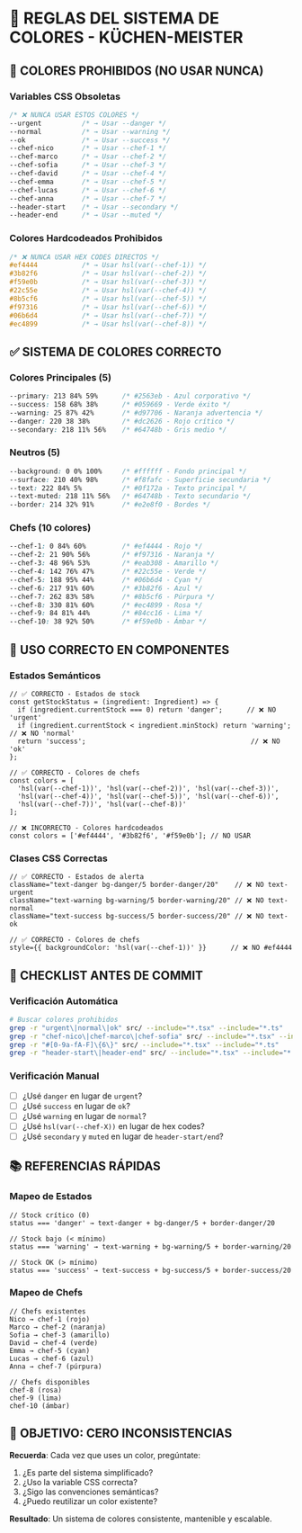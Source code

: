 # 🎨 REGLAS DEL SISTEMA DE COLORES - KÜCHEN-MEISTER

## 🚫 **COLORES PROHIBIDOS (NO USAR NUNCA)**

### **Variables CSS Obsoletas**
```css
/* ❌ NUNCA USAR ESTOS COLORES */
--urgent          /* → Usar --danger */
--normal          /* → Usar --warning */
--ok              /* → Usar --success */
--chef-nico       /* → Usar --chef-1 */
--chef-marco      /* → Usar --chef-2 */
--chef-sofia      /* → Usar --chef-3 */
--chef-david      /* → Usar --chef-4 */
--chef-emma       /* → Usar --chef-5 */
--chef-lucas      /* → Usar --chef-6 */
--chef-anna       /* → Usar --chef-7 */
--header-start    /* → Usar --secondary */
--header-end      /* → Usar --muted */
```

### **Colores Hardcodeados Prohibidos**
```css
/* ❌ NUNCA USAR HEX CODES DIRECTOS */
#ef4444           /* → Usar hsl(var(--chef-1)) */
#3b82f6           /* → Usar hsl(var(--chef-2)) */
#f59e0b           /* → Usar hsl(var(--chef-3)) */
#22c55e           /* → Usar hsl(var(--chef-4)) */
#8b5cf6           /* → Usar hsl(var(--chef-5)) */
#f97316           /* → Usar hsl(var(--chef-6)) */
#06b6d4           /* → Usar hsl(var(--chef-7)) */
#ec4899           /* → Usar hsl(var(--chef-8)) */
```

## ✅ **SISTEMA DE COLORES CORRECTO**

### **Colores Principales (5)**
```css
--primary: 213 84% 59%      /* #2563eb - Azul corporativo */
--success: 158 68% 38%      /* #059669 - Verde éxito */
--warning: 25 87% 42%       /* #d97706 - Naranja advertencia */
--danger: 220 38 38%        /* #dc2626 - Rojo crítico */
--secondary: 218 11% 56%    /* #64748b - Gris medio */
```

### **Neutros (5)**
```css
--background: 0 0% 100%     /* #ffffff - Fondo principal */
--surface: 210 40% 98%      /* #f8fafc - Superficie secundaria */
--text: 222 84% 5%          /* #0f172a - Texto principal */
--text-muted: 218 11% 56%   /* #64748b - Texto secundario */
--border: 214 32% 91%       /* #e2e8f0 - Bordes */
```

### **Chefs (10 colores)**
```css
--chef-1: 0 84% 60%         /* #ef4444 - Rojo */
--chef-2: 21 90% 56%        /* #f97316 - Naranja */
--chef-3: 48 96% 53%        /* #eab308 - Amarillo */
--chef-4: 142 76% 47%       /* #22c55e - Verde */
--chef-5: 188 95% 44%       /* #06b6d4 - Cyan */
--chef-6: 217 91% 60%       /* #3b82f6 - Azul */
--chef-7: 262 83% 58%       /* #8b5cf6 - Púrpura */
--chef-8: 330 81% 60%       /* #ec4899 - Rosa */
--chef-9: 84 81% 44%        /* #84cc16 - Lima */
--chef-10: 38 92% 50%       /* #f59e0b - Ámbar */
```

## 🔧 **USO CORRECTO EN COMPONENTES**

### **Estados Semánticos**
```tsx
// ✅ CORRECTO - Estados de stock
const getStockStatus = (ingredient: Ingredient) => {
  if (ingredient.currentStock === 0) return 'danger';      // ❌ NO 'urgent'
  if (ingredient.currentStock < ingredient.minStock) return 'warning';  // ❌ NO 'normal'
  return 'success';                                         // ❌ NO 'ok'
};

// ✅ CORRECTO - Colores de chefs
const colors = [
  'hsl(var(--chef-1))', 'hsl(var(--chef-2))', 'hsl(var(--chef-3))',
  'hsl(var(--chef-4))', 'hsl(var(--chef-5))', 'hsl(var(--chef-6))',
  'hsl(var(--chef-7))', 'hsl(var(--chef-8))'
];

// ❌ INCORRECTO - Colores hardcodeados
const colors = ['#ef4444', '#3b82f6', '#f59e0b']; // NO USAR
```

### **Clases CSS Correctas**
```tsx
// ✅ CORRECTO - Estados de alerta
className="text-danger bg-danger/5 border-danger/20"    // ❌ NO text-urgent
className="text-warning bg-warning/5 border-warning/20" // ❌ NO text-normal
className="text-success bg-success/5 border-success/20" // ❌ NO text-ok

// ✅ CORRECTO - Colores de chefs
style={{ backgroundColor: 'hsl(var(--chef-1))' }}      // ❌ NO #ef4444
```

## 🚨 **CHECKLIST ANTES DE COMMIT**

### **Verificación Automática**
```bash
# Buscar colores prohibidos
grep -r "urgent\|normal\|ok" src/ --include="*.tsx" --include="*.ts"
grep -r "chef-nico\|chef-marco\|chef-sofia" src/ --include="*.tsx" --include="*.ts"
grep -r "#[0-9a-fA-F]\{6\}" src/ --include="*.tsx" --include="*.ts"
grep -r "header-start\|header-end" src/ --include="*.tsx" --include="*.ts"
```

### **Verificación Manual**
- [ ] ¿Usé `danger` en lugar de `urgent`?
- [ ] ¿Usé `success` en lugar de `ok`?
- [ ] ¿Usé `warning` en lugar de `normal`?
- [ ] ¿Usé `hsl(var(--chef-X))` en lugar de hex codes?
- [ ] ¿Usé `secondary` y `muted` en lugar de `header-start/end`?

## 📚 **REFERENCIAS RÁPIDAS**

### **Mapeo de Estados**
```tsx
// Stock crítico (0)
status === 'danger' → text-danger + bg-danger/5 + border-danger/20

// Stock bajo (< mínimo)
status === 'warning' → text-warning + bg-warning/5 + border-warning/20

// Stock OK (> mínimo)
status === 'success' → text-success + bg-success/5 + border-success/20
```

### **Mapeo de Chefs**
```tsx
// Chefs existentes
Nico → chef-1 (rojo)
Marco → chef-2 (naranja)
Sofia → chef-3 (amarillo)
David → chef-4 (verde)
Emma → chef-5 (cyan)
Lucas → chef-6 (azul)
Anna → chef-7 (púrpura)

// Chefs disponibles
chef-8 (rosa)
chef-9 (lima)
chef-10 (ámbar)
```

## 🎯 **OBJETIVO: CERO INCONSISTENCIAS**

**Recuerda**: Cada vez que uses un color, pregúntate:
1. ¿Es parte del sistema simplificado?
2. ¿Uso la variable CSS correcta?
3. ¿Sigo las convenciones semánticas?
4. ¿Puedo reutilizar un color existente?

**Resultado**: Un sistema de colores consistente, mantenible y escalable.
